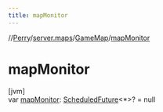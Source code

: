 ```yaml
---
title: mapMonitor
---
```

//[Perry](../../../index.html)/[server.maps](../index.html)/[GameMap](index.html)/[mapMonitor](map-monitor.html)



# mapMonitor



[jvm]\
var [mapMonitor](map-monitor.html): [ScheduledFuture](https://docs.oracle.com/javase/8/docs/api/java/util/concurrent/ScheduledFuture.html)<*>? = null




